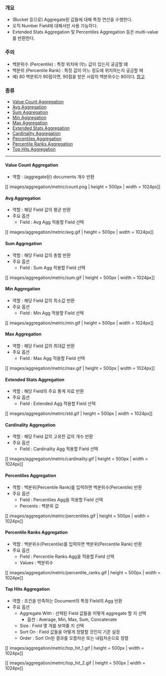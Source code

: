 ### 개요

* (Bucket 등으로) Aggregate된 값들에 대해 특정 연산을 수행한다.
* 오직 Number Field에 대해서만 사용 가능하다.
* Extended Stats Aggregation 및 Percentiles Aggregation 등은 multi-value를 반환한다.

### 주의
* 백분위수 (Percentile) : 특정 위치에 어느 값이 있는지 궁금할 떄
* 백분위 (Percentile Rank) : 특정 값이 어느 정도에 위치하는지 궁금할 때
* 예) 80 백분위가 90점이면, 90점을 받은 사람의 백분위수는 80이다. [참고](https://ko.wikipedia.org/wiki/%EB%B0%B1%EB%B6%84%EC%9C%84%EC%88%98)

### 종류

* [Value Count Aggregation](#vc)
* [Avg Aggregation](#avg)
* [Sum Aggregation](#sum)
* [Min Aggregation](#min)
* [Max Aggregation](#max)
* [Extended Stats Aggregation](#es)
* [Cardinality Aggregation](#cd)
* [Percentiles Aggregation](#pa)
* [Percentile Ranks Aggregation](#pr)
* [Top Hits Aggregation](#th)

---

#### Value Count Aggregation <a name="vc"></a>

* 역할 : (aggregate된) documents 개수 반환

[[ images/aggregation/metric/count.png | height = 500px | width = 1024px]]

#### Avg Aggregation <a name="avg"></a>

* 역할 : 해당 Field 값의 평균 반환
* 주요 옵션
    * Field : Avg Agg 적용할 Field 선택

[[ images/aggregation/metric/avg.gif | height = 500px | width = 1024px]]

#### Sum Aggregation <a name="sum"></a>

* 역할 : 해당 Field 값의 총합 반환 
* 주요 옵션
    * Field : Sum Agg 적용할 Field 선택

[[ images/aggregation/metric/sum.gif | height = 500px | width = 1024px]]

#### Min Aggregation <a name="min"></a>

* 역할 : 해당 Field 값의 최소값 반환
* 주요 옵션
    * Field : Min Agg 적용할 Field 선택

[[ images/aggregation/metric/min.gif | height = 500px | width = 1024px]]

#### Max Aggregation <a name="max"></a>

* 역할 : 해당 Field 값의 최대값 반환
* 주요 옵션
    * Field : Max Agg 적용할 Field 선택

[[ images/aggregation/metric/max.gif | height = 500px | width = 1024px]]

#### Extended Stats Aggregation <a name="es"></a>

* 역할 : 해당 Field의 주요 통계 자료 반환
* 주요 옵션
    * Field : Extended Agg 적용할 Field 선택

[[ images/aggregation/metric/std.gif | height = 500px | width = 1024px]]

#### Cardinality Aggregation <a name="cd"></a>

* 역할 : 해당 Field 값의 고유한 값의 개수 반환
* 주요 옵션
    * Field : Cardinality Agg 적용할 Field 선택

[[ images/aggregation/metric/cardinality.gif | height = 500px | width = 1024px]]

#### Percentiles Aggregation <a name="pa"></a>

* 역할 : 백분위(Percentile Rank)를 입력하면 백분위수(Percentile) 반환
* 주요 옵션
    * Field : Percentiles Agg을 적용할 Field 선택 
    * Percents : 백분위 값

[[ images/aggregation/metric/percentiles.gif | height = 500px | width = 1024px]]

#### Percentile Ranks Aggregation <a name="pr"></a>

* 역할 : 백분위수(Percentile)를 입력하면 백분위(Percentile Rank) 반환
* 주요 옵션
    * Field : Percentile Ranks Agg을 적용할 Field 선택 
    * Values : 백분위수

[[ images/aggregation/metric/percentile_ranks.gif | height = 500px | width = 1024px]]

#### Top Hits Aggregation <a name="th"></a>

* 역할 : 조건을 만족하는 Document의 특정 Field의 Agg 반환
* 주요 옵션
    * Aggregate With : 선택된 Field 값들을 어떻게 aggregate 할 지 선택
        * 옵션 : Average, Min, Max, Sum, Concatenate
    * Size : Field 몇 개를 보여줄 지 선택
    * Sort On : Field 값들을 어떻게 정렬할 것인지 기준 설정
    * Order : Sort On된 결과를 오름차순 또는 내림차순으로 정렬

[[ images/aggregation/metric/top_hit_1.gif | height = 500px | width = 1024px]]

[[ images/aggregation/metric/top_hit_2.gif | height = 500px | width = 1024px]]